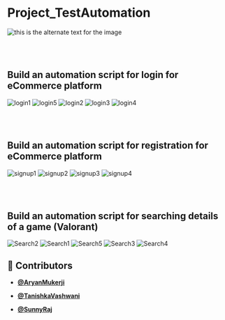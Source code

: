 # Project_TestAutomation

![this is the alternate text for the image](https://blog.autify.com/static/0b1fa7c84cc543a52641d6395ad328c0/553fd/selenium-logo.png)

<br/>
<br/>

## Build an automation script for login for eCommerce platform

![login1](https://github.com/Tani21/Project_TestAutomation/blob/main/ReadmeScreenshots/login1.jpeg)
![login5](https://github.com/Tani21/Project_TestAutomation/blob/main/ReadmeScreenshots/login5.jpeg)
![login2](https://github.com/Tani21/Project_TestAutomation/blob/main/ReadmeScreenshots/login2.jpeg)
![login3](https://github.com/Tani21/Project_TestAutomation/blob/main/ReadmeScreenshots/login3.jpeg)
![login4](https://github.com/Tani21/Project_TestAutomation/blob/main/ReadmeScreenshots/login4.jpeg)

<br/>
<br/>

## Build an automation script for registration for eCommerce platform

![signup1](https://github.com/Tani21/Project_TestAutomation/blob/main/ReadmeScreenshots/signup1.jpeg)
![signup2](https://github.com/Tani21/Project_TestAutomation/blob/main/ReadmeScreenshots/signup2.jpeg)
![signup3](https://github.com/Tani21/Project_TestAutomation/blob/main/ReadmeScreenshots/signup3.jpeg)
![signup4](https://github.com/Tani21/Project_TestAutomation/blob/main/ReadmeScreenshots/signup4.jpeg)

<br/>
<br/>

## Build an automation script for searching details of a game (Valorant)

![Search2](https://github.com/Tani21/Project_TestAutomation/blob/main/ReadmeScreenshots/search2.jpeg)
![Search1](https://github.com/Tani21/Project_TestAutomation/blob/main/ReadmeScreenshots/search1.jpeg)
![Search5](https://github.com/Tani21/Project_TestAutomation/blob/main/ReadmeScreenshots/search5.jpeg)
![Search3](https://github.com/Tani21/Project_TestAutomation/blob/main/ReadmeScreenshots/search3.jpeg)
![Search4](https://github.com/Tani21/Project_TestAutomation/blob/main/ReadmeScreenshots/search4.jpeg)





## 👥 Contributors

- **[@AryanMukerji](https://github.com/AryanMukerji)**

- **[@TanishkaVashwani](https://github.com/Tani21)**

- **[@SunnyRaj](https://github.com/sunnyraj5555)**
